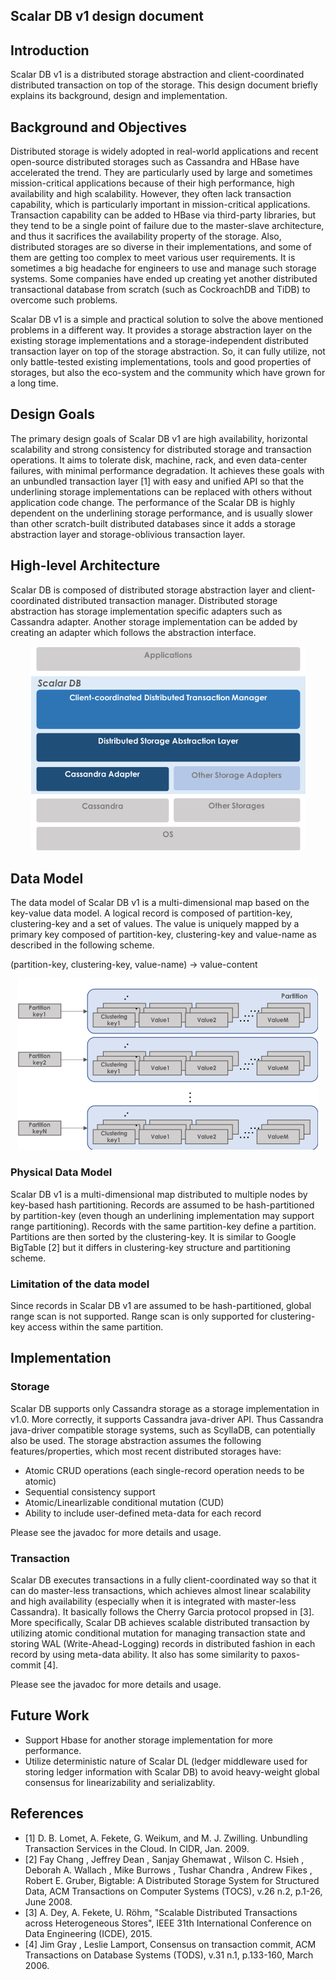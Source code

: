 ## Scalar DB v1 design document

## Introduction

Scalar DB v1 is a distributed storage abstraction and client-coordinated distributed transaction on top of the storage. This design document briefly explains its background, design and implementation.

## Background and Objectives

Distributed storage is widely adopted in real-world applications and recent open-source distributed storages such as Cassandra and HBase have accelerated the trend. They are particularly used by large and sometimes mission-critical applications because of their high performance, high availability and high scalability. However, they often lack transaction capability, which is particularly important in mission-critical applications. Transaction capability can be added to HBase via third-party libraries, but they tend to be a single point of failure due to the master-slave architecture, and thus it sacrifices the availability property of the storage. Also, distributed storages are so diverse in their implementations, and some of them are getting too complex to meet various user requirements. It is sometimes a big headache for engineers to use and manage such storage systems. Some companies have ended up creating yet another distributed transactional database from scratch (such as CockroachDB and TiDB) to overcome such problems.

Scalar DB v1 is a simple and practical solution to solve the above mentioned problems in a different way. It provides a storage abstraction layer on the existing storage implementations and a storage-independent distributed transaction layer on top of the storage abstraction. So, it can fully utilize, not only battle-tested existing implementations, tools and good properties of storages, but also the eco-system and the community which have grown for a long time.

## Design Goals

The primary design goals of Scalar DB v1 are high availability, horizontal scalability and strong consistency for distributed storage and transaction operations. It aims to tolerate disk, machine, rack, and even data-center failures, with minimal performance degradation. It achieves these goals with an unbundled transaction layer [1] with easy and unified API so that the underlining storage implementations can be replaced with others without application code change. The performance of the Scalar DB is highly dependent on the underlining storage performance, and is usually slower than other scratch-built distributed databases since it adds a storage abstraction layer and storage-oblivious transaction layer.

## High-level Architecture

Scalar DB is composed of distributed storage abstraction layer and client-coordinated distributed transaction manager.
Distributed storage abstraction has storage implementation specific adapters such as Cassandra adapter.
Another storage implementation can be added by creating an adapter which follows the abstraction interface.

<p align="center">
<img src="./images/software_stack.png" width="440" />
</p>

## Data Model

The data model of Scalar DB v1 is a multi-dimensional map based on the key-value data model. A logical record is composed of partition-key, clustering-key and a set of values. The value is uniquely mapped by a primary key composed of partition-key, clustering-key and value-name as described in the following scheme.

(partition-key, clustering-key, value-name) -> value-content


<p align="center">
<img src="./images/data_model.png" width="480" />
</p>

### Physical Data Model

Scalar DB v1 is a multi-dimensional map distributed to multiple nodes by key-based hash partitioning.
Records are assumed to be hash-partitioned by partition-key (even though an underlining implementation may support range partitioning).
Records with the same partition-key define a partition. Partitions are then sorted by the clustering-key.
It is similar to Google BigTable [2] but it differs in clustering-key structure and partitioning scheme.

### Limitation of the data model

Since records in Scalar DB v1 are assumed to be hash-partitioned, global range scan is not supported.
Range scan is only supported for clustering-key access within the same partition.

## Implementation

### Storage

Scalar DB supports only Cassandra storage as a storage implementation in v1.0. More correctly, it supports Cassandra java-driver API. Thus Cassandra java-driver compatible storage systems, such as ScyllaDB, can potentially also be used. The storage abstraction assumes the following features/properties, which most recent distributed storages have:
- Atomic CRUD operations (each single-record operation needs to be atomic)
- Sequential consistency support
- Atomic/Linearlizable conditional mutation (CUD)
- Ability to include user-defined meta-data for each record

Please see the javadoc for more details and usage.

### Transaction

Scalar DB executes transactions in a fully client-coordinated way so that it can do master-less transactions, which achieves almost linear scalability and high availability (especially when it is integrated with master-less Cassandra).
It basically follows the Cherry Garcia protocol propsed in [3]. More specifically, Scalar DB achieves scalable distributed transaction by utilizing atomic conditional mutation for managing transaction state and storing WAL (Write-Ahead-Logging) records in distributed fashion in each record by using meta-data ability.
It also has some similarity to paxos-commit [4].

Please see the javadoc for more details and usage.

## Future Work

* Support Hbase for another storage implementation for more performance.
* Utilize deterministic nature of Scalar DL (ledger middleware used for storing ledger information with Scalar DB) to avoid heavy-weight global consensus for linearizability and serializablity.

## References

- [1] D. B. Lomet, A. Fekete, G. Weikum, and M. J. Zwilling.  Unbundling Transaction Services in the Cloud. In CIDR, Jan. 2009.
- [2] Fay Chang , Jeffrey Dean , Sanjay Ghemawat , Wilson C. Hsieh , Deborah A. Wallach , Mike Burrows , Tushar Chandra , Andrew Fikes , Robert E. Gruber, Bigtable: A Distributed Storage System for Structured Data, ACM Transactions on Computer Systems (TOCS), v.26 n.2, p.1-26, June 2008.
- [3] A. Dey, A. Fekete, U. Röhm, "Scalable Distributed Transactions across Heterogeneous Stores", IEEE 31th International Conference on Data Engineering (ICDE), 2015.
- [4] Jim Gray , Leslie Lamport, Consensus on transaction commit, ACM Transactions on Database Systems (TODS), v.31 n.1, p.133-160, March 2006.
